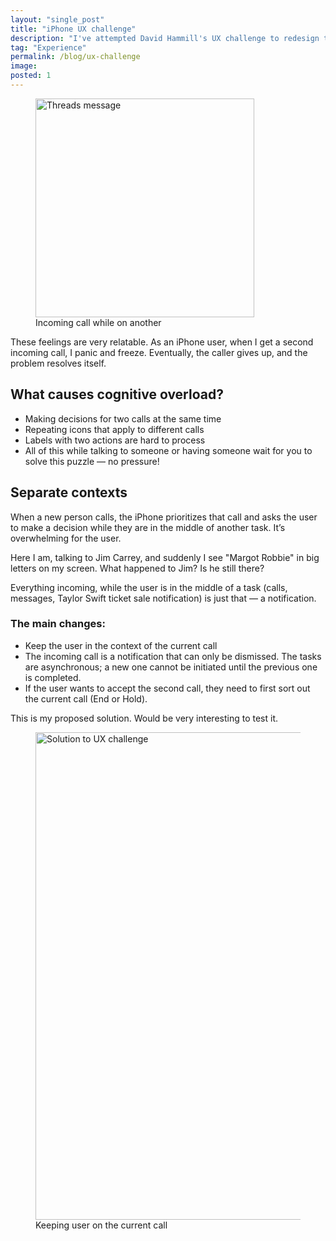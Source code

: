 ```yaml
---
layout: "single_post"
title: "iPhone UX challenge"
description: "I've attempted David Hammill's UX challenge to redesign the iPhone screen for accepting or declining a call while you are already on another one."
tag: "Experience"
permalink: /blog/ux-challenge
image: 
posted: 1
---
```


<figure>
<img src="{{site.baseurl}}/assets/uploads/Ux-challenge/problem.webp" width= "350px" alt="Threads message">
  <figcaption>Incoming call while on another</figcaption>
</figure>

<p> These feelings are very relatable. As an iPhone user, when I get a second incoming call, I panic and freeze. Eventually, the caller gives up, and the problem resolves itself. </p>

<h2> What causes cognitive overload?</h2>
<ul>
<li> Making decisions for two calls at the same time </li>
<li> Repeating icons that apply to different calls </li>
<li> Labels with two actions are hard to process </li>
<li> All of this while talking to someone or having someone wait for you to solve this puzzle — no pressure!</li>
</ul>

<h2>Separate contexts</h2>
<p>When a new person calls, the iPhone prioritizes that call and asks the user to make a decision while they are in the middle of another task. It’s overwhelming for the user.</p>

<div class="callout thought">Here I am, talking to Jim Carrey, and suddenly I see "Margot Robbie" in big letters on my screen. What happened to Jim? Is he still there?</div>

<p>Everything incoming, while the user is in the middle of a task (calls, messages, Taylor Swift ticket sale notification) is just that — a notification. </p>

<h3> The main changes: </h3>
<ul>
<li>Keep the user in the context of the current call </li>
<li>The incoming call is a notification that can only be dismissed. The tasks are asynchronous; a new one cannot be initiated until the previous one is completed.</li>
<li>If the user wants to accept the second call, they need to first sort out the current call (End or Hold).</li>
</ul>

<p>This is my proposed solution. Would be very interesting to test it. </p>

<figure>
<img src="{{site.baseurl}}/assets/uploads/Ux-challenge/solution.webp" width= "780px" alt="Solution to UX challenge">
  <figcaption>Keeping user on the current call</figcaption>
</figure>
